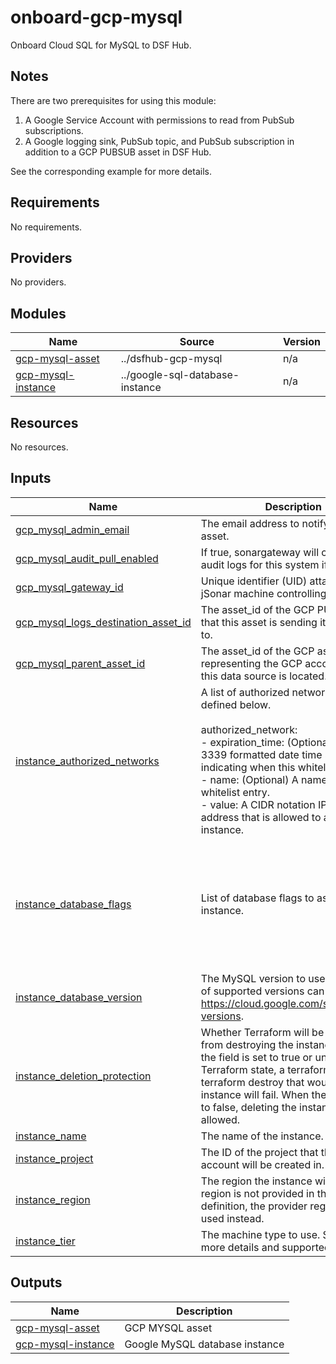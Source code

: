 # onboard-gcp-mysql

Onboard Cloud SQL for MySQL to DSF Hub.

## Notes
There are two prerequisites for using this module:
1. A Google Service Account with permissions to read from PubSub subscriptions.
2. A Google logging sink, PubSub topic, and PubSub subscription in addition to a GCP PUBSUB asset in DSF Hub.

See the corresponding example for more details.

<!-- BEGIN_TF_DOCS -->
## Requirements

No requirements.

## Providers

No providers.

## Modules

| Name | Source | Version |
|------|--------|---------|
| <a name="module_gcp-mysql-asset"></a> [gcp-mysql-asset](#module\_gcp-mysql-asset) | ../dsfhub-gcp-mysql | n/a |
| <a name="module_gcp-mysql-instance"></a> [gcp-mysql-instance](#module\_gcp-mysql-instance) | ../google-sql-database-instance | n/a |

## Resources

No resources.

## Inputs

| Name | Description | Type | Default | Required |
|------|-------------|------|---------|:--------:|
| <a name="input_gcp_mysql_admin_email"></a> [gcp\_mysql\_admin\_email](#input\_gcp\_mysql\_admin\_email) | The email address to notify about the asset. | `string` | n/a | yes |
| <a name="input_gcp_mysql_audit_pull_enabled"></a> [gcp\_mysql\_audit\_pull\_enabled](#input\_gcp\_mysql\_audit\_pull\_enabled) | If true, sonargateway will collect the audit logs for this system if it can. | `bool` | `false` | no |
| <a name="input_gcp_mysql_gateway_id"></a> [gcp\_mysql\_gateway\_id](#input\_gcp\_mysql\_gateway\_id) | Unique identifier (UID) attached to the jSonar machine controlling the asset | `string` | n/a | yes |
| <a name="input_gcp_mysql_logs_destination_asset_id"></a> [gcp\_mysql\_logs\_destination\_asset\_id](#input\_gcp\_mysql\_logs\_destination\_asset\_id) | The asset\_id of the GCP PUSUB asset that this asset is sending its audit logs to. | `string` | n/a | yes |
| <a name="input_gcp_mysql_parent_asset_id"></a> [gcp\_mysql\_parent\_asset\_id](#input\_gcp\_mysql\_parent\_asset\_id) | The asset\_id of the GCP asset representing the GCP account where this data source is located. | `string` | `null` | no |
| <a name="input_instance_authorized_networks"></a> [instance\_authorized\_networks](#input\_instance\_authorized\_networks) | A list of authorized network blocks as defined below.<br><br>  authorized\_network:<br>  - expiration\_time: (Optional) The RFC 3339 formatted date time string indicating when this whitelist expires.<br>  - name: (Optional) A name for this whitelist entry.<br>  - value: A CIDR notation IPv4 or IPv6 address that is allowed to access this instance. | <pre>list(<br>    object(<br>      {<br>        expiration_time = optional(string)<br>        name            = optional(string)<br>        value           = string<br>      }<br>    )<br>  )</pre> | n/a | yes |
| <a name="input_instance_database_flags"></a> [instance\_database\_flags](#input\_instance\_database\_flags) | List of database flags to assign to the instance. | <pre>list(<br>    object(<br>      {<br>        name  = string<br>        value = string<br>      }<br>    )<br>  )</pre> | <pre>[<br>  {<br>    "name": "log_output",<br>    "value": "FILE"<br>  },<br>  {<br>    "name": "general_log",<br>    "value": "on"<br>  }<br>]</pre> | no |
| <a name="input_instance_database_version"></a> [instance\_database\_version](#input\_instance\_database\_version) | The MySQL version to use. The full list of supported versions can be found at https://cloud.google.com/sql/docs/db-versions. | `string` | `"MYSQL_8_0"` | no |
| <a name="input_instance_deletion_protection"></a> [instance\_deletion\_protection](#input\_instance\_deletion\_protection) | Whether Terraform will be prevented from destroying the instance. When the field is set to true or unset in Terraform state, a terraform apply or terraform destroy that would delete the instance will fail. When the field is set to false, deleting the instance is allowed. | `bool` | `false` | no |
| <a name="input_instance_name"></a> [instance\_name](#input\_instance\_name) | The name of the instance. | `string` | n/a | yes |
| <a name="input_instance_project"></a> [instance\_project](#input\_instance\_project) | The ID of the project that the service account will be created in. | `string` | `null` | no |
| <a name="input_instance_region"></a> [instance\_region](#input\_instance\_region) | The region the instance will sit in. If a region is not provided in the resource definition, the provider region will be used instead. | `string` | `null` | no |
| <a name="input_instance_tier"></a> [instance\_tier](#input\_instance\_tier) | The machine type to use. See [tiers](https://cloud.google.com/sql/docs/mysql/admin-api/rest/v1beta4/tiers) for more details and supported versions | `string` | `"db-f1-micro"` | no |

## Outputs

| Name | Description |
|------|-------------|
| <a name="output_gcp-mysql-asset"></a> [gcp-mysql-asset](#output\_gcp-mysql-asset) | GCP MYSQL asset |
| <a name="output_gcp-mysql-instance"></a> [gcp-mysql-instance](#output\_gcp-mysql-instance) | Google MySQL database instance |
<!-- END_TF_DOCS -->